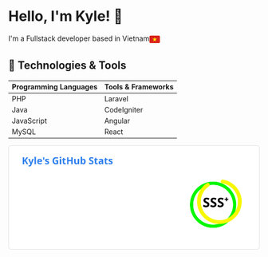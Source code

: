 # Hello, I'm Kyle! 👋

 <div style="display: flex;">
 <span>I'm a Fullstack developer based in Vietnam</span>
  <img valign=bottom src="https://raw.githubusercontent.com/phieule2024/phieule2024/5b25793793916496c3a5cb913232f1a8d2389d98/vn-icon.svg" alt="flag" height="21px" style"vertical-align: bottom;">
</div>

## 🔧 Technologies & Tools

| Programming Languages | Tools & Frameworks |
| ---------------------- | ------------------ |
| PHP                    | Laravel            |
| Java                   | CodeIgniter        |
| JavaScript             | Angular            |
| MySQL                  | React              |

<div align="left"><img src="https://raw.githubusercontent.com/phieule2024/phieule2024/0b4078771fab80afd0df4d4ed1d28eb90d597bde/kai.svg" alt="kai"></div>
